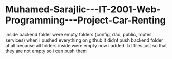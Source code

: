 # Muhamed-Sarajlic---IT-2001-Web-Programming---Project-Car-Renting

inside backend folder were empty folders (config, dao, public, routes, services)
when i pushed everything on github it didnt push backend folder at all because all folders inside were empty
now i added .txt files just so that they are not empty so i can push them